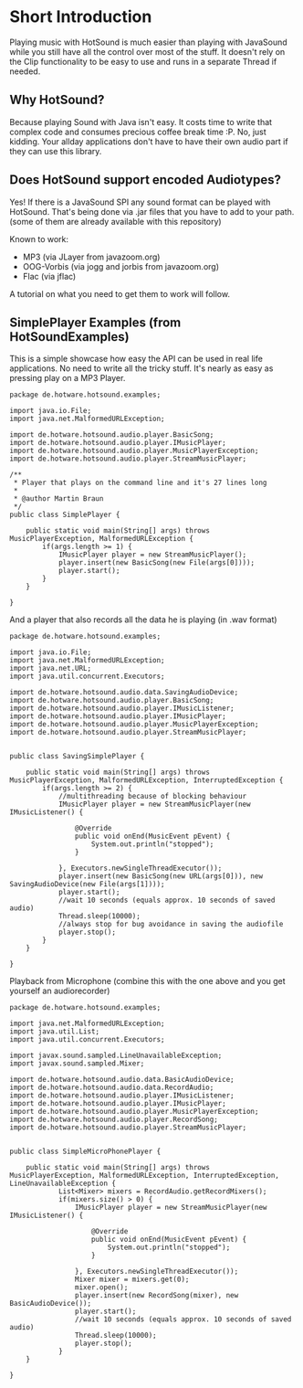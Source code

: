 # Short Introduction
Playing music with HotSound is much easier than playing with JavaSound while you still have all the control over most of the stuff. It doesn't rely on the Clip functionality to be easy to use and runs in a separate Thread if needed.

## Why HotSound?
Because playing Sound with Java isn't easy. It costs time to write that complex code and consumes precious coffee break time :P. No, just kidding. Your allday applications don't have to have their own audio part if they can use this library.

## Does HotSound support encoded Audiotypes?
Yes! If there is a JavaSound SPI any sound format can be played with HotSound. That's being done via .jar files that you have to add to your path.
(some of them are already available with this repository)

Known to work:
* MP3 (via JLayer from javazoom.org)
* OOG-Vorbis (via jogg and jorbis from javazoom.org)
* Flac (via jflac)

A tutorial on what you need to get them to work will follow.

## SimplePlayer Examples (from HotSoundExamples)
This is a simple showcase how easy the API can be used in real life applications. No need to write all the tricky stuff. It's nearly as easy as pressing play on a MP3 Player.

	package de.hotware.hotsound.examples;
	
	import java.io.File;
	import java.net.MalformedURLException;
	
	import de.hotware.hotsound.audio.player.BasicSong;
	import de.hotware.hotsound.audio.player.IMusicPlayer;
	import de.hotware.hotsound.audio.player.MusicPlayerException;
	import de.hotware.hotsound.audio.player.StreamMusicPlayer;
	
	/**
	 * Player that plays on the command line and it's 27 lines long
	 * 
	 * @author Martin Braun
	 */
	public class SimplePlayer {
	
		public static void main(String[] args) throws MusicPlayerException, MalformedURLException {
			if(args.length >= 1) {
				IMusicPlayer player = new StreamMusicPlayer();
				player.insert(new BasicSong(new File(args[0])));
				player.start();
			}
		}
	
	}

And a player that also records all the data he is playing (in .wav format)

	package de.hotware.hotsound.examples;
	
	import java.io.File;
	import java.net.MalformedURLException;
	import java.net.URL;
	import java.util.concurrent.Executors;
	
	import de.hotware.hotsound.audio.data.SavingAudioDevice;
	import de.hotware.hotsound.audio.player.BasicSong;
	import de.hotware.hotsound.audio.player.IMusicListener;
	import de.hotware.hotsound.audio.player.IMusicPlayer;
	import de.hotware.hotsound.audio.player.MusicPlayerException;
	import de.hotware.hotsound.audio.player.StreamMusicPlayer;
	
	
	public class SavingSimplePlayer {
		
		public static void main(String[] args) throws MusicPlayerException, MalformedURLException, InterruptedException {
			if(args.length >= 2) {
				//multithreading because of blocking behaviour
				IMusicPlayer player = new StreamMusicPlayer(new IMusicListener() {
	
					@Override
					public void onEnd(MusicEvent pEvent) {
						System.out.println("stopped");
					}
					
				}, Executors.newSingleThreadExecutor());
				player.insert(new BasicSong(new URL(args[0])), new SavingAudioDevice(new File(args[1])));
				player.start();
				//wait 10 seconds (equals approx. 10 seconds of saved audio)
				Thread.sleep(10000);
				//always stop for bug avoidance in saving the audiofile
				player.stop();
			}
		}
	
	}
	
Playback from Microphone (combine this with the one above and you get yourself an audiorecorder)

	package de.hotware.hotsound.examples;
	
	import java.net.MalformedURLException;
	import java.util.List;
	import java.util.concurrent.Executors;
	
	import javax.sound.sampled.LineUnavailableException;
	import javax.sound.sampled.Mixer;
	
	import de.hotware.hotsound.audio.data.BasicAudioDevice;
	import de.hotware.hotsound.audio.data.RecordAudio;
	import de.hotware.hotsound.audio.player.IMusicListener;
	import de.hotware.hotsound.audio.player.IMusicPlayer;
	import de.hotware.hotsound.audio.player.MusicPlayerException;
	import de.hotware.hotsound.audio.player.RecordSong;
	import de.hotware.hotsound.audio.player.StreamMusicPlayer;
	
	
	public class SimpleMicroPhonePlayer {
		
		public static void main(String[] args) throws MusicPlayerException, MalformedURLException, InterruptedException, LineUnavailableException {
				List<Mixer> mixers = RecordAudio.getRecordMixers();
				if(mixers.size() > 0) {
					IMusicPlayer player = new StreamMusicPlayer(new IMusicListener() {
	
						@Override
						public void onEnd(MusicEvent pEvent) {
							System.out.println("stopped");
						}
						
					}, Executors.newSingleThreadExecutor());
					Mixer mixer = mixers.get(0);
					mixer.open();
					player.insert(new RecordSong(mixer), new BasicAudioDevice());
					player.start();
					//wait 10 seconds (equals approx. 10 seconds of saved audio)
					Thread.sleep(10000);
					player.stop();
				}
		}
	
	}
